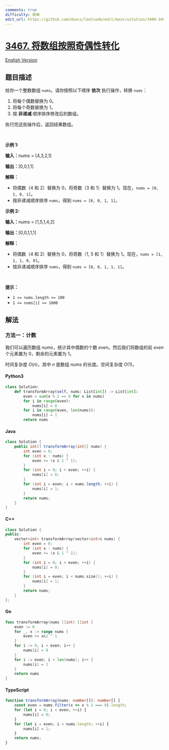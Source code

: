 ```yaml
---
comments: true
difficulty: 简单
edit_url: https://github.com/doocs/leetcode/edit/main/solution/3400-3499/3467.Transform%20Array%20by%20Parity/README.md
---
```


<!-- problem:start -->

# [3467. 将数组按照奇偶性转化](https://leetcode.cn/problems/transform-array-by-parity)

[English Version](/solution/3400-3499/3467.Transform%20Array%20by%20Parity/README_EN.md)

## 题目描述

<!-- description:start -->

<p>给你一个整数数组 <code>nums</code>。请你按照以下顺序 <strong>依次</strong>&nbsp;执行操作，转换 <code>nums</code>：</p>

<ol>
	<li>将每个偶数替换为 0。</li>
	<li>将每个奇数替换为 1。</li>
	<li>按&nbsp;<strong>非递减&nbsp;</strong>顺序排序修改后的数组。</li>
</ol>

<p>执行完这些操作后，返回结果数组。</p>

<p>&nbsp;</p>

<p><strong class="example">示例 1:</strong></p>

<div class="example-block">
<p><strong>输入：</strong><span class="example-io">nums = [4,3,2,1]</span></p>

<p><strong>输出：</strong><span class="example-io">[0,0,1,1]</span></p>

<p><strong>解释：</strong></p>

<ul>
	<li>将偶数（4 和 2）替换为 0，将奇数（3 和 1）替换为 1。现在，<code>nums = [0, 1, 0, 1]</code>。</li>
	<li>按非递减顺序排序 <code>nums</code>，得到 <code>nums = [0, 0, 1, 1]</code>。</li>
</ul>
</div>

<p><strong class="example">示例 2:</strong></p>

<div class="example-block">
<p><strong>输入：</strong><span class="example-io">nums = [1,5,1,4,2]</span></p>

<p><strong>输出：</strong><span class="example-io">[0,0,1,1,1]</span></p>

<p><strong>解释：</strong></p>

<ul>
	<li>将偶数（4 和 2）替换为 0，将奇数（1, 5 和 1）替换为 1。现在，<code>nums = [1, 1, 1, 0, 0]</code>。</li>
	<li>按非递减顺序排序&nbsp;<code>nums</code>，得到 <code>nums = [0, 0, 1, 1, 1]</code>。</li>
</ul>
</div>

<p>&nbsp;</p>

<p><strong>提示：</strong></p>

<ul>
	<li><code>1 &lt;= nums.length &lt;= 100</code></li>
	<li><code>1 &lt;= nums[i] &lt;= 1000</code></li>
</ul>

<!-- description:end -->

## 解法

<!-- solution:start -->

### 方法一：计数

我们可以遍历数组 $\textit{nums}$，统计其中偶数的个数 $\textit{even}$。然后我们将数组的前 $\textit{even}$ 个元素置为 $0$，剩余的元素置为 $1$。

时间复杂度 $O(n)$，其中 $n$ 是数组 $\textit{nums}$ 的长度。空间复杂度 $O(1)$。

<!-- tabs:start -->

#### Python3

```python
class Solution:
    def transformArray(self, nums: List[int]) -> List[int]:
        even = sum(x % 2 == 0 for x in nums)
        for i in range(even):
            nums[i] = 0
        for i in range(even, len(nums)):
            nums[i] = 1
        return nums
```

#### Java

```java
class Solution {
    public int[] transformArray(int[] nums) {
        int even = 0;
        for (int x : nums) {
            even += (x & 1 ^ 1);
        }
        for (int i = 0; i < even; ++i) {
            nums[i] = 0;
        }
        for (int i = even; i < nums.length; ++i) {
            nums[i] = 1;
        }
        return nums;
    }
}
```

#### C++

```cpp
class Solution {
public:
    vector<int> transformArray(vector<int>& nums) {
        int even = 0;
        for (int x : nums) {
            even += (x & 1 ^ 1);
        }
        for (int i = 0; i < even; ++i) {
            nums[i] = 0;
        }
        for (int i = even; i < nums.size(); ++i) {
            nums[i] = 1;
        }
        return nums;
    }
};
```

#### Go

```go
func transformArray(nums []int) []int {
	even := 0
	for _, x := range nums {
		even += x&1 ^ 1
	}
	for i := 0; i < even; i++ {
		nums[i] = 0
	}
	for i := even; i < len(nums); i++ {
		nums[i] = 1
	}
	return nums
}
```

#### TypeScript

```ts
function transformArray(nums: number[]): number[] {
    const even = nums.filter(x => x % 2 === 0).length;
    for (let i = 0; i < even; ++i) {
        nums[i] = 0;
    }
    for (let i = even; i < nums.length; ++i) {
        nums[i] = 1;
    }
    return nums;
}
```

<!-- tabs:end -->

<!-- solution:end -->

<!-- problem:end -->
